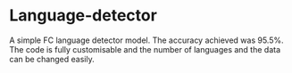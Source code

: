 # Language-detector

A simple FC language detector model. The accuracy achieved was 95.5%. The code is fully customisable and the number of languages and the data can be changed easily.
